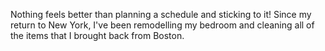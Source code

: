 Nothing feels better than planning a schedule and sticking to it! Since my return to New York, I've been remodelling my bedroom and cleaning all of the items that I brought back from Boston. 
